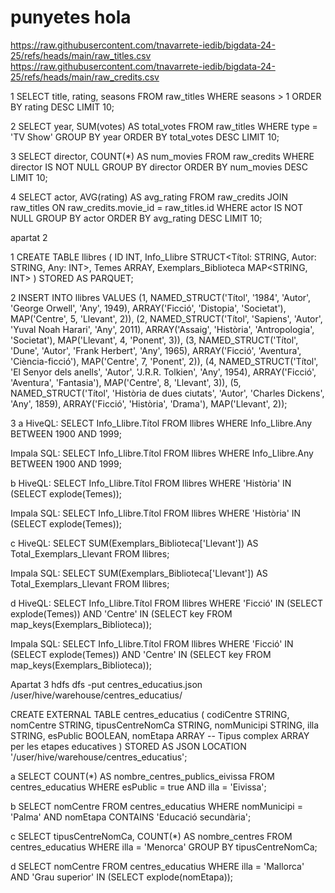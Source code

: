 # punyetes hola
https://raw.githubusercontent.com/tnavarrete-iedib/bigdata-24-25/refs/heads/main/raw_titles.csv 
https://raw.githubusercontent.com/tnavarrete-iedib/bigdata-24-25/refs/heads/main/raw_credits.csv 

1
SELECT title, rating, seasons
FROM raw_titles
WHERE seasons > 1
ORDER BY rating DESC
LIMIT 10;

2
SELECT year, SUM(votes) AS total_votes
FROM raw_titles
WHERE type = 'TV Show'
GROUP BY year
ORDER BY total_votes DESC
LIMIT 10;

3
SELECT director, COUNT(*) AS num_movies
FROM raw_credits
WHERE director IS NOT NULL
GROUP BY director
ORDER BY num_movies DESC
LIMIT 10;

4
SELECT actor, AVG(rating) AS avg_rating
FROM raw_credits
JOIN raw_titles ON raw_credits.movie_id = raw_titles.id
WHERE actor IS NOT NULL
GROUP BY actor
ORDER BY avg_rating DESC
LIMIT 10;

apartat 2

1
CREATE TABLE llibres (
  ID INT,
  Info_Llibre STRUCT<Títol: STRING, Autor: STRING, Any: INT>,
  Temes ARRAY<STRING>,
  Exemplars_Biblioteca MAP<STRING, INT>
)
STORED AS PARQUET;

2
INSERT INTO llibres VALUES
(1, NAMED_STRUCT('Títol', '1984', 'Autor', 'George Orwell', 'Any', 1949), ARRAY('Ficció', 'Distopia', 'Societat'), MAP('Centre', 5, 'Llevant', 2)),
(2, NAMED_STRUCT('Títol', 'Sapiens', 'Autor', 'Yuval Noah Harari', 'Any', 2011), ARRAY('Assaig', 'Història', 'Antropologia', 'Societat'), MAP('Llevant', 4, 'Ponent', 3)),
(3, NAMED_STRUCT('Títol', 'Dune', 'Autor', 'Frank Herbert', 'Any', 1965), ARRAY('Ficció', 'Aventura', 'Ciència-ficció'), MAP('Centre', 7, 'Ponent', 2)),
(4, NAMED_STRUCT('Títol', 'El Senyor dels anells', 'Autor', 'J.R.R. Tolkien', 'Any', 1954), ARRAY('Ficció', 'Aventura', 'Fantasia'), MAP('Centre', 8, 'Llevant', 3)),
(5, NAMED_STRUCT('Títol', 'Història de dues ciutats', 'Autor', 'Charles Dickens', 'Any', 1859), ARRAY('Ficció', 'Història', 'Drama'), MAP('Llevant', 2));

3
a
HiveQL:
SELECT Info_Llibre.Títol
FROM llibres
WHERE Info_Llibre.Any BETWEEN 1900 AND 1999;

Impala SQL:
SELECT Info_Llibre.Títol
FROM llibres
WHERE Info_Llibre.Any BETWEEN 1900 AND 1999;

b
HiveQL:
SELECT Info_Llibre.Títol
FROM llibres
WHERE 'Història' IN (SELECT explode(Temes));

Impala SQL:
SELECT Info_Llibre.Títol
FROM llibres
WHERE 'Història' IN (SELECT explode(Temes));


c
HiveQL:
SELECT SUM(Exemplars_Biblioteca['Llevant']) AS Total_Exemplars_Llevant
FROM llibres;

Impala SQL:
SELECT SUM(Exemplars_Biblioteca['Llevant']) AS Total_Exemplars_Llevant
FROM llibres;

d
HiveQL:
SELECT Info_Llibre.Títol
FROM llibres
WHERE 'Ficció' IN (SELECT explode(Temes))
AND 'Centre' IN (SELECT key FROM map_keys(Exemplars_Biblioteca));

Impala SQL:
SELECT Info_Llibre.Títol
FROM llibres
WHERE 'Ficció' IN (SELECT explode(Temes))
AND 'Centre' IN (SELECT key FROM map_keys(Exemplars_Biblioteca));

Apartat 3
hdfs dfs -put centres_educatius.json /user/hive/warehouse/centres_educatius/

CREATE EXTERNAL TABLE centres_educatius (
  codiCentre STRING,
  nomCentre STRING,
  tipusCentreNomCa STRING,
  nomMunicipi STRING,
  illa STRING,
  esPublic BOOLEAN,
  nomEtapa ARRAY<STRING>  -- Tipus complex ARRAY per les etapes educatives
)
STORED AS JSON
LOCATION '/user/hive/warehouse/centres_educatius';

a
SELECT COUNT(*) AS nombre_centres_publics_eivissa
FROM centres_educatius
WHERE esPublic = true AND illa = 'Eivissa';

b
SELECT nomCentre
FROM centres_educatius
WHERE nomMunicipi = 'Palma' AND nomEtapa CONTAINS 'Educació secundària';

c
SELECT tipusCentreNomCa, COUNT(*) AS nombre_centres
FROM centres_educatius
WHERE illa = 'Menorca'
GROUP BY tipusCentreNomCa;

d
SELECT nomCentre
FROM centres_educatius
WHERE illa = 'Mallorca' AND 'Grau superior' IN (SELECT explode(nomEtapa));


